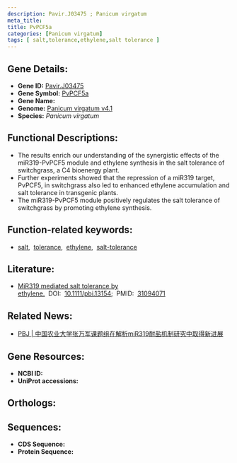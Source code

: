 ```yaml
---
description: Pavir.J03475 ; Panicum virgatum
meta_title:
title: PvPCF5a
categories: [Panicum virgatum]
tags: [ salt,tolerance,ethylene,salt tolerance ]
---
```


## Gene Details:
- **Gene ID:**	[Pavir.J03475]()
- **Gene Symbol:** <u> PvPCF5a </u>
- **Gene Name:** 
- **Genome:** [Panicum virgatum v4.1]()
- **Species:** *Panicum virgatum*

## Functional Descriptions:
   - The results enrich our understanding of the synergistic effects of the miR319-PvPCF5 module and ethylene synthesis in the salt tolerance of switchgrass, a C4 bioenergy plant.
   - Further experiments showed that the repression of a miR319 target, PvPCF5, in switchgrass also led to enhanced ethylene accumulation and salt tolerance in transgenic plants.
   - The miR319-PvPCF5 module positively regulates the salt tolerance of switchgrass by promoting ethylene synthesis.

## Function-related keywords:
   - [salt](/tags/salt/),&nbsp;&nbsp;[tolerance](/tags/tolerance/),&nbsp;&nbsp;[ethylene](/tags/ethylene/),&nbsp;&nbsp;[salt-tolerance](/tags/salt-tolerance/)

## Literature:
   - [MiR319 mediated salt tolerance by ethylene.]( https://onlinelibrary.wiley.com/doi/10.1111/pbi.13154)&nbsp;&nbsp;DOI:&nbsp;&nbsp;[10.1111/pbi.13154](https://onlinelibrary.wiley.com/doi/10.1111/pbi.13154);&nbsp;&nbsp;PMID:&nbsp;&nbsp;[31094071](https://pubmed.ncbi.nlm.nih.gov/31094071/)

## Related News:
   - [PBJ | 中国农业大学张万军课题组在解析miR319耐盐机制研究中取得新进展](https://mp.weixin.qq.com/s?__biz=Mzg3MDEwNDEyMg==&mid=2247484481&idx=1&sn=bd80938f63474d78702ed538243dd520&chksm=ce93a914f9e42002ebb1b1f2a4e70c18f8cf1bf23988a80c26a728a16f06225fdd9bdefb2631&scene=27#wechat_redirect)

## Gene Resources:
- **NCBI ID:**  [](https://www.ncbi.nlm.nih.gov/gene/?term=)
- **UniProt accessions:** [](https://www.uniprot.org/uniprotkb//entry)

## Orthologs:

## Sequences:
- **CDS Sequence:**
- **Protein Sequence:**
